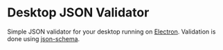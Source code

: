 # Desktop JSON Validator

Simple JSON validator for your desktop running on [Electron](https://electronjs.org/). Validation is done using [json-schema](https://json-schema.org).